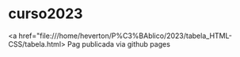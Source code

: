 # curso2023
<a href="file:///home/heverton/P%C3%BAblico/2023/tabela_HTML-CSS/tabela.html> Pag publicada via github pages <a/>
